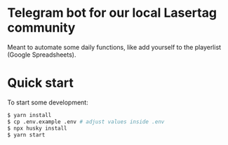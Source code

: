 # Telegram bot for our local Lasertag community

Meant to automate some daily functions, like add yourself to the playerlist (Google Spreadsheets).

# Quick start

To start some development:

```bash
$ yarn install
$ cp .env.example .env # adjust values inside .env
$ npx husky install
$ yarn start
```
